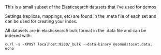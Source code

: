 This is a small subset of the Elasticsearch datasets that I've used for demos

Settings (replicas, mappings, etc) are found in the .meta file of each set and can be used
for creating your index.

All datasets are in elasticsearch bulk format in the .data file and can be indexed with:

```
curl -s -XPOST localhost:9200/_bulk --data-binary @somedataset.data; echo
```
